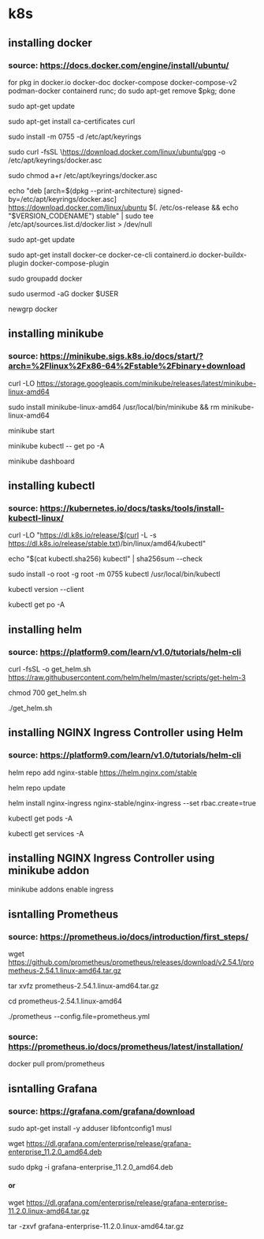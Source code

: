 # k8s

## installing docker
### source: https://docs.docker.com/engine/install/ubuntu/

for pkg in docker.io docker-doc docker-compose docker-compose-v2 podman-docker containerd runc; do sudo apt-get remove $pkg; done

sudo apt-get update

sudo apt-get install ca-certificates curl

sudo install -m 0755 -d /etc/apt/keyrings

sudo curl -fsSL \https://download.docker.com/linux/ubuntu/gpg -o /etc/apt/keyrings/docker.asc

sudo chmod a+r /etc/apt/keyrings/docker.asc

echo "deb [arch=$(dpkg --print-architecture) signed-by=/etc/apt/keyrings/docker.asc] https://download.docker.com/linux/ubuntu $(. /etc/os-release && echo "$VERSION_CODENAME") stable" | sudo tee /etc/apt/sources.list.d/docker.list > /dev/null

sudo apt-get update

sudo apt-get install docker-ce docker-ce-cli containerd.io docker-buildx-plugin docker-compose-plugin

sudo groupadd docker

sudo usermod -aG docker $USER

newgrp docker

## installing minikube
### source: https://minikube.sigs.k8s.io/docs/start/?arch=%2Flinux%2Fx86-64%2Fstable%2Fbinary+download

curl -LO https://storage.googleapis.com/minikube/releases/latest/minikube-linux-amd64

sudo install minikube-linux-amd64 /usr/local/bin/minikube && rm minikube-linux-amd64

minikube start

minikube kubectl -- get po -A

minikube dashboard

## installing kubectl
### source: https://kubernetes.io/docs/tasks/tools/install-kubectl-linux/

curl -LO "https://dl.k8s.io/release/$(curl -L -s https://dl.k8s.io/release/stable.txt)/bin/linux/amd64/kubectl"

echo "$(cat kubectl.sha256)  kubectl" | sha256sum --check

sudo install -o root -g root -m 0755 kubectl /usr/local/bin/kubectl

kubectl version --client

kubectl get po -A

## installing helm
### source: https://platform9.com/learn/v1.0/tutorials/helm-cli

curl -fsSL -o get_helm.sh https://raw.githubusercontent.com/helm/helm/master/scripts/get-helm-3

chmod 700 get_helm.sh

./get_helm.sh

## installing NGINX Ingress Controller using Helm
### source: https://platform9.com/learn/v1.0/tutorials/helm-cli

helm repo add nginx-stable https://helm.nginx.com/stable

helm repo update

helm install nginx-ingress nginx-stable/nginx-ingress --set rbac.create=true

kubectl get pods -A

kubectl get services -A

## installing NGINX Ingress Controller using minikube addon

minikube addons enable ingress

## isntalling Prometheus
### source: https://prometheus.io/docs/introduction/first_steps/

wget https://github.com/prometheus/prometheus/releases/download/v2.54.1/prometheus-2.54.1.linux-amd64.tar.gz

tar xvfz prometheus-2.54.1.linux-amd64.tar.gz

cd prometheus-2.54.1.linux-amd64

./prometheus --config.file=prometheus.yml

### source: https://prometheus.io/docs/prometheus/latest/installation/

docker pull prom/prometheus

## isntalling Grafana
### source: https://grafana.com/grafana/download

sudo apt-get install -y adduser libfontconfig1 musl

wget https://dl.grafana.com/enterprise/release/grafana-enterprise_11.2.0_amd64.deb

sudo dpkg -i grafana-enterprise_11.2.0_amd64.deb

#### or

wget https://dl.grafana.com/enterprise/release/grafana-enterprise-11.2.0.linux-amd64.tar.gz

tar -zxvf grafana-enterprise-11.2.0.linux-amd64.tar.gz
